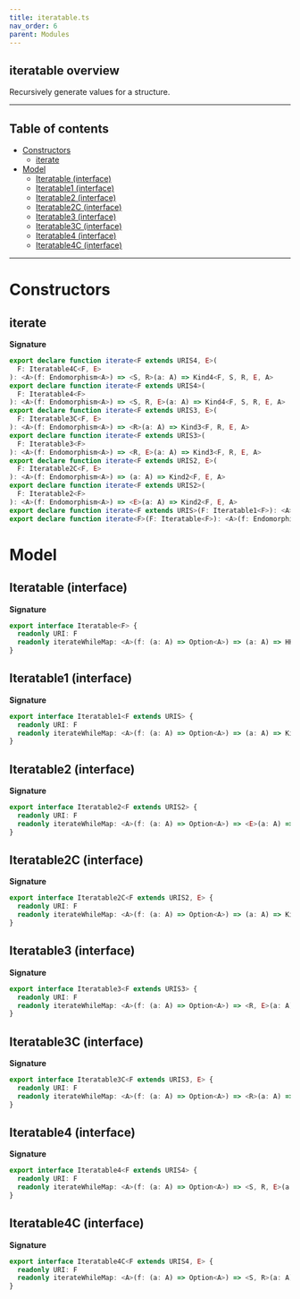 ```yaml
---
title: iteratable.ts
nav_order: 6
parent: Modules
---
```


## iteratable overview

Recursively generate values for a structure.

---

<h2 class="text-delta">Table of contents</h2>

- [Constructors](#constructors)
  - [iterate](#iterate)
- [Model](#model)
  - [Iteratable (interface)](#iteratable-interface)
  - [Iteratable1 (interface)](#iteratable1-interface)
  - [Iteratable2 (interface)](#iteratable2-interface)
  - [Iteratable2C (interface)](#iteratable2c-interface)
  - [Iteratable3 (interface)](#iteratable3-interface)
  - [Iteratable3C (interface)](#iteratable3c-interface)
  - [Iteratable4 (interface)](#iteratable4-interface)
  - [Iteratable4C (interface)](#iteratable4c-interface)

---

# Constructors

## iterate

**Signature**

```ts
export declare function iterate<F extends URIS4, E>(
  F: Iteratable4C<F, E>
): <A>(f: Endomorphism<A>) => <S, R>(a: A) => Kind4<F, S, R, E, A>
export declare function iterate<F extends URIS4>(
  F: Iteratable4<F>
): <A>(f: Endomorphism<A>) => <S, R, E>(a: A) => Kind4<F, S, R, E, A>
export declare function iterate<F extends URIS3, E>(
  F: Iteratable3C<F, E>
): <A>(f: Endomorphism<A>) => <R>(a: A) => Kind3<F, R, E, A>
export declare function iterate<F extends URIS3>(
  F: Iteratable3<F>
): <A>(f: Endomorphism<A>) => <R, E>(a: A) => Kind3<F, R, E, A>
export declare function iterate<F extends URIS2, E>(
  F: Iteratable2C<F, E>
): <A>(f: Endomorphism<A>) => (a: A) => Kind2<F, E, A>
export declare function iterate<F extends URIS2>(
  F: Iteratable2<F>
): <A>(f: Endomorphism<A>) => <E>(a: A) => Kind2<F, E, A>
export declare function iterate<F extends URIS>(F: Iteratable1<F>): <A>(f: Endomorphism<A>) => (a: A) => Kind<F, A>
export declare function iterate<F>(F: Iteratable<F>): <A>(f: Endomorphism<A>) => (a: A) => HKT<F, A>
```

# Model

## Iteratable (interface)

**Signature**

```ts
export interface Iteratable<F> {
  readonly URI: F
  readonly iterateWhileMap: <A>(f: (a: A) => Option<A>) => (a: A) => HKT<F, A>
}
```

## Iteratable1 (interface)

**Signature**

```ts
export interface Iteratable1<F extends URIS> {
  readonly URI: F
  readonly iterateWhileMap: <A>(f: (a: A) => Option<A>) => (a: A) => Kind<F, A>
}
```

## Iteratable2 (interface)

**Signature**

```ts
export interface Iteratable2<F extends URIS2> {
  readonly URI: F
  readonly iterateWhileMap: <A>(f: (a: A) => Option<A>) => <E>(a: A) => Kind2<F, E, A>
}
```

## Iteratable2C (interface)

**Signature**

```ts
export interface Iteratable2C<F extends URIS2, E> {
  readonly URI: F
  readonly iterateWhileMap: <A>(f: (a: A) => Option<A>) => (a: A) => Kind2<F, E, A>
}
```

## Iteratable3 (interface)

**Signature**

```ts
export interface Iteratable3<F extends URIS3> {
  readonly URI: F
  readonly iterateWhileMap: <A>(f: (a: A) => Option<A>) => <R, E>(a: A) => Kind3<F, R, E, A>
}
```

## Iteratable3C (interface)

**Signature**

```ts
export interface Iteratable3C<F extends URIS3, E> {
  readonly URI: F
  readonly iterateWhileMap: <A>(f: (a: A) => Option<A>) => <R>(a: A) => Kind3<F, R, E, A>
}
```

## Iteratable4 (interface)

**Signature**

```ts
export interface Iteratable4<F extends URIS4> {
  readonly URI: F
  readonly iterateWhileMap: <A>(f: (a: A) => Option<A>) => <S, R, E>(a: A) => Kind4<F, S, R, E, A>
}
```

## Iteratable4C (interface)

**Signature**

```ts
export interface Iteratable4C<F extends URIS4, E> {
  readonly URI: F
  readonly iterateWhileMap: <A>(f: (a: A) => Option<A>) => <S, R>(a: A) => Kind4<F, S, R, E, A>
}
```
